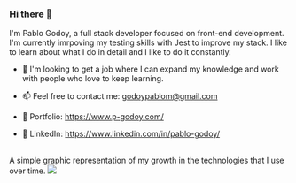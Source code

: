 ### Hi there 👋

I'm Pablo Godoy, a full stack developer focused on front-end development.
I'm currently imrpoving my testing skills with Jest to improve my stack.
I like to learn about what I do in detail and I like to do it constantly.



- 🔎 I'm looking to get a job where I can expand my knowledge and work with people who love to keep learning.

- 📫 Feel free to contact me: godoypablom@gmail.com

- 💾 Portfolio: https://www.p-godoy.com/
- 💬 LinkedIn: https://www.linkedin.com/in/pablo-godoy/
<br/>
A simple graphic representation of my growth in the technologies that I use over time.  

<img src='https://cr-skills-chart-widget.azurewebsites.net/api/api?username=pablets'/>

<!-- **Pablets/Pablets** is a ✨ _special_ ✨ repository because its `README.md` (this file) appears on your GitHub profile. -->
